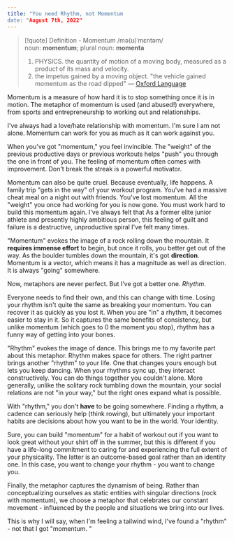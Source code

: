 ```yaml
---
title: "You need Rhythm, not Momentum
date: "August 7th, 2022"
---
```

> [!quote] Definition - Momentum
> /mə(ʊ)ˈmɛntəm/ 
> noun: **momentum**; plural noun: **momenta**
> 1. PHYSICS. 
> the quantity of motion of a moving body, measured as a product of its mass and velocity.
> 2. the impetus gained by a moving object. 
> "the vehicle gained momentum as the road dipped"
> — [Oxford Language](https://www.google.com/search?q=definition+of+momentum&oq=definition+of+momentum&aqs=chrome..69i57j0i19l4j69i61l3.3169j0j7&sourceid=chrome&ie=UTF-8)

Momentum is a measure of how hard it is to stop something once it is in motion. The metaphor of momentum is used (and abused!) everywhere, from sports and entrepreneurship to working out and relationships. 

I've always had a love/hate relationship with momentum. I'm sure I am not alone. Momentum can work for you as much as it can work against you. 

When you've got "momentum," you feel invincible. The "weight" of the previous productive days or previous workouts helps "push" you through the one in front of you. The feeling of momentum often comes with improvement. Don't break the streak is a powerful motivator. 

Momentum can also be quite cruel. Because eventually, life happens. A family trip "gets in the way" of your workout program. You've had a massive cheat meal on a night out with friends. You've lost momentum. All the "weight" you once had working for you is now gone. You must work hard to build this momentum again. I've always felt that  As a former elite junior athlete and presently highly ambitious person, this feeling of guilt and failure is a destructive, unproductive spiral I've felt many times. 

"Momentum" evokes the image of a rock rolling down the mountain. It **requires immense effort** to begin, but once it rolls, you better get out of the way. As the boulder tumbles down the mountain, it's got **direction**.  Momentum is a vector, which means it has a magnitude as well as direction. It is always "going" somewhere.

Now, metaphors are never perfect. But I've got a better one. *Rhythm*. 

Everyone needs to find their own, and this can change with time. Losing your rhythm isn't quite the same as breaking your momentum. You can recover it as quickly as you lost it. When you are "in" a rhythm, it becomes easier to stay in it. So it captures the same benefits of consistency, but unlike momentum (which goes to 0 the moment you stop), rhythm has a funny way of getting into your bones. 

"Rhythm" evokes the image of dance. This brings me to my favorite part about this metaphor. Rhythm makes space for others. The right partner brings another "rhythm" to your life. One that changes yours enough but lets you keep dancing. When your rhythms sync up, they interact constructively. You can do things together you couldn't alone. More generally, unlike the solitary rock tumbling down the mountain, your social relations are not "in your way," but the right ones expand what is possible. 

With "rhythm," you don't **have** to be going somewhere. Finding a rhythm, a cadence can seriously help (think rowing), but ultimately your important habits are decisions about how you want to be in the world. Your identity. 

Sure, you can build "momentum" for a habit of workout out if you want to look great without your shirt off in the summer, but this is different if you have a life-long commitment to caring for and experiencing the full extent of your physicality. The latter is an outcome-based goal rather than an identity one. In this case, you want to change your rhythm - you want to change you. 

Finally, the metaphor captures the dynamism of being. Rather than conceptualizing ourselves as static entities with singular directions (rock with momentum), we choose a metaphor that celebrates our constant movement - influenced by the people and situations we bring into our lives. 

This is why I will say, when I'm feeling a tailwind wind, I've found a "rhythm" - not that I got "momentum. "